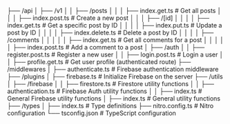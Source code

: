 ├── /api
│ ├── /v1
│ │ ├── /posts
│ │ │ ├── index.get.ts # Get all posts
│ │ │ ├── index.post.ts # Create a new post
│ │ │ ├── /[id]
│ │ │ │ ├── index.get.ts # Get a specific post by ID
│ │ │ │ ├── index.put.ts # Update a post by ID
│ │ │ │ ├── index.delete.ts # Delete a post by ID
│ │ │ │ ├── /comments
│ │ │ │ │ ├── index.get.ts # Get all comments for a post
│ │ │ │ │ ├── index.post.ts # Add a comment to a post
│ ├── /auth
│ │ ├── register.post.ts # Register a new user
│ │ ├── login.post.ts # Login a user
│ │ ├── profile.get.ts # Get user profile (authenticated route)
├── /middlewares
│ ├── authenticate.ts # Firebase authentication middleware
├── /plugins
│ ├── firebase.ts # Initialize Firebase on the server
├── /utils
│ ├── /firebase
│ │ ├── firestore.ts # Firestore utility functions
│ │ ├── authentication.ts # Firebase Auth utility functions
│ │ ├── index.ts # General Firebase utility functions
│ ├── index.ts # General utility functions
├── /types
│ ├── index.ts # Type definitions
├── nitro.config.ts # Nitro configuration
└── tsconfig.json # TypeScript configuration
